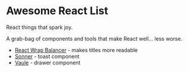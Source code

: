 # Awesome React List
React things that spark joy.

A grab-bag of components and tools that make React well... less worse.

* [React Wrap Balancer](https://github.com/shuding/react-wrap-balancer) - makes titles more readable
* [Sonner](https://github.com/emilkowalski/sonner) - toast component
* [Vaule](https://github.com/emilkowalski/vaul) - drawer component
